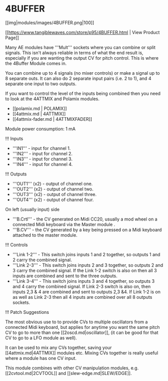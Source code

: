 # 4BUFFER

[[img|modules/images/4BUFFER.png|100]]

[[https://www.tangiblewaves.com/store/p95/4BUFFER.html | View Product Page]]

Many AE modules have '''Mult''' sockets where you can combine or split signals. This isn't always reliable in terms of what the end result is, especially if you are wanting the output CV for pitch control. This is where the 4Buffer Module comes in.

You can combine up to 4 signals (no mixer controls) or make a signal up to 8 separate outs. It can also do 2 separate input  pairs (i.e.  2 to 1), and 4 separate one input to two outputs.

If you want to control the level of the inputs being combined then you need to look at the 4ATTMIX and Polamix modules.

* [[polamix.md | POLAMIX]]
* [[4attmix.md | 4ATTMIX]]
* [[4attmix-fader.md | 4ATTMIXFADER]]

Module power consumption: 1 mA

!!! Inputs

* '''IN1''' - input for channel 1.
* '''IN2''' - input for channel 2.
* '''IN3''' - input for channel 3.
* '''IN4''' - input for channel 4.

!!! Outputs

* '''OUT1''' (x2) - output of channel one.
* '''OUT2''' (x2) - output of channel two.
* '''OUT3''' (x2) - output of channel three.
* '''OUT4''' (x2) - output of channel four.

On left (usually input) side

* '''B.Crtl''' - the CV generated  on Midi CC20, usually a mod wheel on a connected Midi keyboard via the Master module .
* '''B.CV''' - the CV generated by a key being pressed on a Midi keyboard attached to the master module.

!!! Controls

* '''Link 1-2''' - This switch joins inputs 1 and 2 together, so outputs 1 and 2 carry the combined signal.
* '''Link  2-3''' - This switch joins inputs 2 and 3 together, so outputs 2 and 3 carry the combined signal. If the Link 1-2 switch is also on then all 3 inputs are combined and sent to the three outputs.
* '''Link  3-4''' - This switch joins inputs 3 and 4 together, so outputs 3 and 4 carry the combined signal. If Link 2-3 switch is also on, then inputs 2,3 & 4 are combined and sent to outputs 2,3 &4. If Link 1-2 is on as well as Link 2-3 then all 4 inputs are combined over all 8 outputs sockets.

!!! Patch Suggestions

The most obvious use to to provide CVs to multiple oscillators from a connected Midi keyboard, but applies for anytime you want the same pitch CV to go to more than one [[2oscd.md|oscillator]], (it can be good for that CV to go to a LFO module as well).

It can be used to mix any CVs together, saving your [[4attmix.md|4ATTMIX]] modules etc. Mixing CVs together is really useful where a module has one CV input. 

This module combines with other CV manipulation modules, e.g. [[2cvtool.md|2CVTOOL]] and [[slew-edge.md|SLEW/EDGE]].

